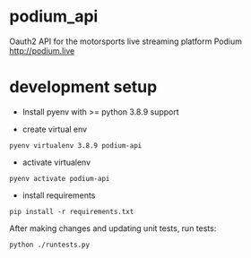 # podium_api
Oauth2 API for the motorsports live streaming platform Podium http://podium.live

# development setup
* Install pyenv with >= python 3.8.9 support

* create virtual env
```
pyenv virtualenv 3.8.9 podium-api
```

* activate virtualenv
```
pyenv activate podium-api
```

* install requirements
```
pip install -r requirements.txt
```


After making changes and updating unit tests, run tests:
```
python ./runtests.py
```
